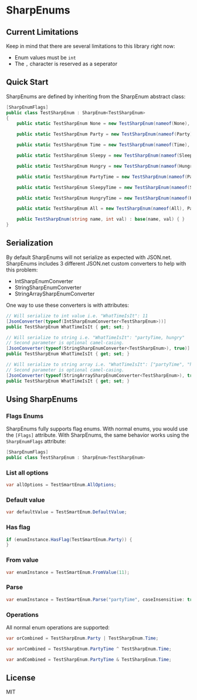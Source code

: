 # SharpEnums



## Current Limitations
Keep in mind that there are several limitations to this library right now:
* Enum values must be `int`
* The `,` character is reserved as a seperator

## Quick Start
SharpEnums are defined by inheriting from the SharpEnum abstract class:
```csharp
[SharpEnumFlags]
public class TestSharpEnum : SharpEnum<TestSharpEnum>
{
    public static TestSharpEnum None = new TestSharpEnum(nameof(None), 0);

    public static TestSharpEnum Party = new TestSharpEnum(nameof(Party), 1 << 0);

    public static TestSharpEnum Time = new TestSharpEnum(nameof(Time), 1 << 1);

    public static TestSharpEnum Sleepy = new TestSharpEnum(nameof(Sleepy), 1 << 2);

    public static TestSharpEnum Hungry = new TestSharpEnum(nameof(Hungry), 1 << 3);

    public static TestSharpEnum PartyTime = new TestSharpEnum(nameof(PartyTime), Party.Value + Time.Value);

    public static TestSharpEnum SleepyTime = new TestSharpEnum(nameof(SleepyTime), Sleepy.Value + Time.Value);

    public static TestSharpEnum HungryTime = new TestSharpEnum(nameof(HungryTime), Hungry.Value + Time.Value);

    public static TestSharpEnum All = new TestSharpEnum(nameof(All), Party.Value + Time.Value + Sleepy.Value + Hungry.Value);

    public TestSharpEnum(string name, int val) : base(name, val) { }
}
```

## Serialization

By default SharpEnums will not serialize as expected with JSON.net. SharpEnums includes 3 different JSON.net custom converters to help with this problem:
* IntSharpEnumConverter
* StringSharpEnumConverter
* StringArraySharpEnumConverter

One way to use these converters is with attributes:
```csharp
// Will serialize to int value i.e. "WhatTimeIsIt": 11
[JsonConverter(typeof(IntSharpEnumConverter<TestSharpEnum>))]
public TestSharpEnum WhatTimeIsIt { get; set; }

// Will serialize to string i.e. "WhatTimeIsIt": "partyTime, hungry"
// Second parameter is optional camel-casing.
[JsonConverter(typeof(StringSharpEnumConverter<TestSharpEnum>), true)]
public TestSharpEnum WhatTimeIsIt { get; set; }

// Will serialize to string array i.e. "WhatTimeIsIt": ["partyTime", "hungry"]
// Second parameter is optional camel-casing.
[JsonConverter(typeof(StringArraySharpEnumConverter<TestSharpEnum>), true)]
public TestSharpEnum WhatTimeIsIt { get; set; }
```

## Using SharpEnums

### Flags Enums
SharpEnums fully supports flag enums. With normal enums, you would use the `[Flags]` attribute. With SharpEnums, the same behavior works using the `SharpEnumFlags` attribute:
```csharp
[SharpEnumFlags]
public class TestSharpEnum : SharpEnum<TestSharpEnum>
```

### List all options
```csharp
var allOptions = TestSmartEnum.AllOptions;
```

### Default value
```csharp
var defaultValue = TestSmartEnum.DefaultValue;
```

### Has flag
```csharp
if (enumInstance.HasFlag(TestSmartEnum.Party)) {
}
```

### From value
```csharp
var enumInstance = TestSmartEnum.FromValue(11);
```

### Parse
```csharp
var enumInstance = TestSmartEnum.Parse("partyTime", caseInsensitive: true);
```

### Operations
All normal enum operations are supported:
```csharp
var orCombined = TestSharpEnum.Party | TestSharpEnum.Time;

var xorCombined = TestSharpEnum.PartyTime ^ TestSharpEnum.Time;

var andCombined = TestSharpEnum.PartyTime & TestSharpEnum.Time;
```

## License

MIT